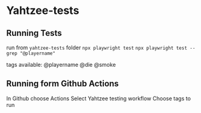 # Yahtzee-tests
## Running Tests
run from `yahtzee-tests` folder
`npx playwright test`
`npx playwright test --grep "@playername"`

tags available:
@playername
@die
@smoke

## Running form Github Actions
In Github choose Actions
Select Yahtzee testing workflow
Choose tags to run
